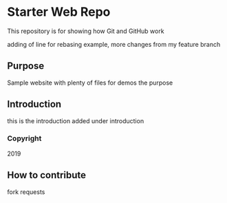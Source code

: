 # Starter Web Repo

This repository is for showing how Git and GitHub work

adding of line for rebasing example, more changes from my feature branch

## Purpose

Sample website with plenty of files for demos
the purpose
## Introduction
this is the introduction
added under introduction

### Copyright
2019

## How to contribute

fork requests
